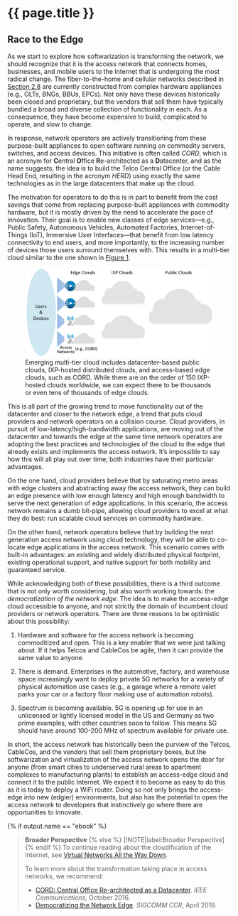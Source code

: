 # {{ page.title }}

## Race to the Edge

As we start to explore how softwarization is transforming the network,
we should recognize that it is the access network that connects homes,
businesses, and mobile users to the Internet that is undergoing the
most radical change. The fiber-to-the-home and cellular networks
described in [Section 2.8](access.md) are currently constructed from
complex hardware appliances (e.g., OLTs, BNGs, BBUs, EPCs). Not only
have these devices historically been closed and proprietary, but the
vendors that sell them have typically bundled a broad and diverse
collection of functionality in each. As a consequence, they have
become expensive to build, complicated to operate, and slow to change.

In response, network operators are actively transitioning from these
purpose-built appliances to open software running on commodity
servers, switches, and access devices. This initiative is often called
*CORD*, which is an acronym for **C**entral **O**ffice
**R**e-architected as a **D**atacenter, and as the name suggests, the
idea is to build the Telco Central Office (or the Cable Head End,
resulting in the acronym *HERD*) using exactly the same technologies
as in the large datacenters that make up the cloud.

The motivation for operators to do this is in part to benefit from the
cost savings that come from replacing purpose-built appliances with
commodity hardware, but it is mostly driven by the need to accelerate
the pace of innovation. Their goal is to enable new classes of edge
services—e.g., Public Safety, Autonomous Vehicles, Automated
Factories, Internet-of-Things (IoT), Immersive User Interfaces—that
benefit from low latency connectivity to end users, and more
importantly, to the increasing number of devices those users surround
themselves with. This results in a multi-tier cloud similar to the one
shown in [Figure 1](#cord).

<figure>
	<a id="cord"></a>
	<img src="figures/access/Slide3.png" width="600px"/>
	<figcaption>Emerging multi-tier cloud includes datacenter-based
	public clouds, IXP-hosted distributed clouds, and access-based
	edge clouds, such as CORD. While there are on the order of 150
	IXP-hosted clouds worldwide, we can expect there to be thousands
	or even tens of thousands of edge clouds.</figcaption>
</figure>

This is all part of the growing trend to move functionality out of the
datacenter and closer to the network edge, a trend that puts cloud
providers and network operators on a collision course. Cloud providers,
in pursuit of low-latency/high-bandwidth applications, are moving out
of the datacenter and towards the edge at the same time network
operators are adopting the best practices and technologies of the
cloud to the edge that already exists and implements the access
network. It’s impossible to say how this will all play out over time;
both industries have their particular advantages.

On the one hand, cloud providers believe that by saturating metro
areas with edge clusters and abstracting away the access network, they
can build an edge presence with low enough latency and high enough
bandwidth to serve the next generation of edge applications. In this
scenario, the access network remains a dumb bit-pipe, allowing cloud
providers to excel at what they do best: run scalable cloud services
on commodity hardware.

On the other hand, network operators believe that by building the next
generation access network using cloud technology, they will be able to
co-locate edge applications in the access network. This scenario comes
with built-in advantages: an existing and widely distributed physical
footprint, existing operational support, and native support for both
mobility and guaranteed service.

While acknowledging both of these possibilities, there is a third
outcome that is not only worth considering, but also worth working
towards: the *democratization of the network edge.* The idea is to
make the access-edge cloud accessible to anyone, and not strictly the
domain of incumbent cloud providers or network operators. There are
three reasons to be optimistic about this possibility:

1. Hardware and software for the access network is becoming
    commoditized and open. This is a key enabler that we were just
    talking about. If it helps Telcos and CableCos be agile, then it
    can provide the same value to anyone.

2. There is demand. Enterprises in the automotive, factory, and
   warehouse space increasingly want to deploy private 5G networks for
   a variety of physical automation use cases (e.g., a garage where a
   remote valet parks your car or a factory floor making use of
   automation robots).
   
3. Spectrum is becoming available. 5G is opening up for use in an
   unlicensed or lightly licensed model in the US and Germany as two
   prime examples, with other countries soon to follow. This means 5G
   should have around 100-200 MHz of spectrum available for private
   use.
   
In short, the access network has historically been the purview of the
Telcos, CableCos, and the vendors that sell them proprietary boxes,
but the softwarization and virtualization of the access network opens
the door for anyone (from smart cities to underserved rural areas to
apartment complexes to manufacturing plants) to establish an
access-edge cloud and connect it to the public Internet. We expect it
to become as easy to do this as it is today to deploy a WiFi router.
Doing so not only brings the access-edge into new (edgier)
environments, but also has the potential to open the access network to
developers that instinctively go where there are opportunities to
innovate.

{% if output.name == "ebook" %}
> **Broader Perspective**
{% else %}
> [!NOTE|label:Broader Perspective]
{% endif %}
> To continue reading about the cloudification of the Internet, see
> [Virtual Networks All the Way Down](../internetworking/trend.md).
>
> To learn more about the transformation taking place in access
> networks, we recommend:
> * [CORD: Central Office Re-architected as a Datacenter](https://wiki.opencord.org/display/CORD/Documentation?preview=/1278027/1966399/PETERSON_CORD.pdf). *IEEE
> Communications*, October 2016.
> * [Democratizing the Network Edge](https://ccronline.sigcomm.org/2019/democratizing-the-network-edge/). *SIGCOMM CCR*, April 2019.


